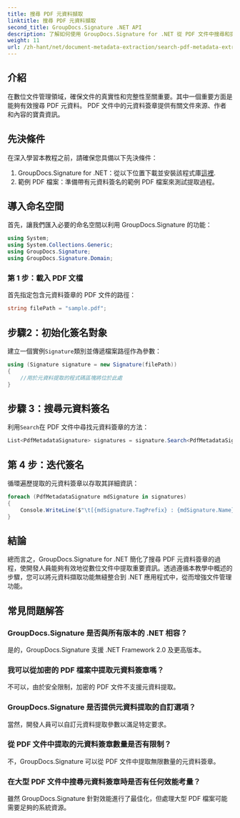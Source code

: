```yaml
---
title: 搜尋 PDF 元資料擷取
linktitle: 搜尋 PDF 元資料擷取
second_title: GroupDocs.Signature .NET API
description: 了解如何使用 GroupDocs.Signature for .NET 從 PDF 文件中搜尋和提取元資料簽章。提高您的文件管理能力。
weight: 11
url: /zh-hant/net/document-metadata-extraction/search-pdf-metadata-extraction/
---
```

## 介紹
在數位文件管理領域，確保文件的真實性和完整性至關重要。其中一個重要方面是能夠有效搜尋 PDF 元資料。 PDF 文件中的元資料簽章提供有關文件來源、作者和內容的寶貴資訊。
## 先決條件
在深入學習本教程之前，請確保您具備以下先決條件：
1.  GroupDocs.Signature for .NET：從以下位置下載並安裝該程式庫[這裡](https://releases.groupdocs.com/signature/net/).
2. 範例 PDF 檔案：準備帶有元資料簽名的範例 PDF 檔案來測試提取過程。

## 導入命名空間
首先，讓我們匯入必要的命名空間以利用 GroupDocs.Signature 的功能：
```csharp
using System;
using System.Collections.Generic;
using GroupDocs.Signature;
using GroupDocs.Signature.Domain;
```
### 第 1 步：載入 PDF 文檔
首先指定包含元資料簽章的 PDF 文件的路徑：
```csharp
string filePath = "sample.pdf";
```
## 步驟2：初始化簽名對象
建立一個實例`Signature`類別並傳遞檔案路徑作為參數：
```csharp
using (Signature signature = new Signature(filePath))
{
    //用於元資料提取的程式碼區塊將位於此處
}
```
## 步驟 3：搜尋元資料簽名
利用`Search`在 PDF 文件中尋找元資料簽章的方法：
```csharp
List<PdfMetadataSignature> signatures = signature.Search<PdfMetadataSignature>(SignatureType.Metadata);
```
## 第 4 步：迭代簽名
循環遍歷提取的元資料簽章以存取其詳細資訊：
```csharp
foreach (PdfMetadataSignature mdSignature in signatures)
{
    Console.WriteLine($"\t[{mdSignature.TagPrefix} : {mdSignature.Name}] = {mdSignature.Value} ({mdSignature.Type})");
}
```

## 結論
總而言之，GroupDocs.Signature for .NET 簡化了搜尋 PDF 元資料簽章的過程，使開發人員能夠有效地從數位文件中提取重要資訊。透過遵循本教學中概述的步驟，您可以將元資料擷取功能無縫整合到 .NET 應用程式中，從而增強文件管理功能。
## 常見問題解答
### GroupDocs.Signature 是否與所有版本的 .NET 相容？
是的，GroupDocs.Signature 支援 .NET Framework 2.0 及更高版本。
### 我可以從加密的 PDF 檔案中提取元資料簽章嗎？
不可以，由於安全限制，加密的 PDF 文件不支援元資料提取。
### GroupDocs.Signature 是否提供元資料提取的自訂選項？
當然，開發人員可以自訂元資料提取參數以滿足特定要求。
### 從 PDF 文件中提取的元資料簽章數量是否有限制？
不，GroupDocs.Signature 可以從 PDF 文件中提取無限數量的元資料簽章。
### 在大型 PDF 文件中搜尋元資料簽章時是否有任何效能考量？
雖然 GroupDocs.Signature 針對效能進行了最佳化，但處理大型 PDF 檔案可能需要足夠的系統資源。